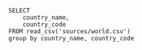 ```countries
SELECT
    country_name,
    country_code
FROM read_csv('sources/world.csv')
group by country_name, country_code
```


<DataTable data={countries} link=country_code rows=all showLinkCol/>